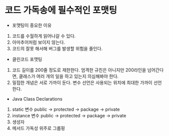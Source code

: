 # 코드 가독송에 필수적인 포맷팅
- 포맷팅이 중요한 이유
1. 코드를 수월하게 읽어나갈 수 있다.
2. 아마추어처럼 보이지 않는다.
3. 코드의 잘못 해서해 버그를 발생할 위험을 줄인다.

- 클린코드 포맷팅
1. 코드 길이를 200줄 정도로 제한한다. 엄격한 규친은 아니지만 200라인을 넘어간다면, 클래스가 여러 개의 일을 하고
   있는지 의심해봐야 한다.
2. 밀접한 개념은 서로 가까이 둔다. 변수 선언은 사용되는 위치에 최대한 가까이 선언한다.

- Java Class Declarations
1. static 변수
   public -> protected -> package -> private
2. instance 변수
   public -> protected -> package -> private
3. 생성자
4. 메서드
   가독성 위주로 그룹핑
